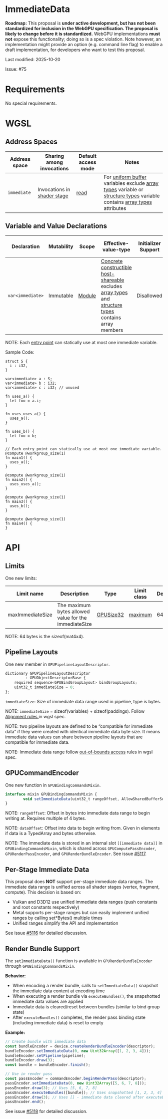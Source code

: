 # ImmediateData

**Roadmap:** This proposal is **under active development, but has not been standardized for inclusion in the WebGPU specification. The proposal is likely to change before it is standardized.** WebGPU implementations **must not** expose this functionality; doing so is a spec violation. Note however, an implementation might provide an option (e.g. command line flag) to enable a draft implementation, for developers who want to test this proposal.

Last modified: 2025-10-20

Issue: #75

# Requirements

No special requirements.

# WGSL


## Address Spaces

| Address space | Sharing among invocations | Default access mode | Notes |
| --- | --- | --- | --- |
| `immediate` | Invocations in [shader stage](https://www.w3.org/TR/WGSL/#shader-stages) | [read](https://www.w3.org/TR/WGSL/#access-read) | For [uniform buffer](https://www.w3.org/TR/WGSL/#uniform-buffer) variables exclude [array types](https://www.w3.org/TR/WGSL/#array-types) variable or [structure types](https://www.w3.org/TR/WGSL/#struct-types) variable contains [array types](https://www.w3.org/TR/WGSL/#array-types) attributes |


## Variable and Value Declarations

| Declaration | Mutability | Scope | Effective-value-type | Initializer Support | Initializer Expression | Part of Resource Interface |
| --- | --- | --- | --- | --- | --- | --- |
| `var<immediate>` | Immutable | [Module](https://www.w3.org/TR/WGSL/#module-scope) | [Concrete](https://www.w3.org/TR/WGSL/#type-concrete) [constructible](https://www.w3.org/TR/WGSL/#constructible) [host-shareable](https://www.w3.org/TR/WGSL/#host-shareable) excludes [array types](https://www.w3.org/TR/WGSL/#array-types) and [structure types](https://www.w3.org/TR/WGSL/#struct-types) contains array members | Disallowed	| | Yes. [uniform buffer](https://www.w3.org/TR/WGSL/#uniform-buffer) |

NOTE: Each [entry point](https://www.w3.org/TR/WGSL/#entry-point) can statically use at most one immediate variable.

Sample Code:
```
struct S {
  i : i32,
}

var<immediate> a : S;
var<immediate> b : i32;
var<immediate> c : i32; // unused

fn uses_a() {
  let foo = a.i;
}

fn uses_uses_a() {
  uses_a();
}

fn uses_b() {
  let foo = b;
}

// Each entry point can statically use at most one immediate variable.
@compute @workgroup_size(1)
fn main1() {
  uses_a();
}

@compute @workgroup_size(1)
fn main2() {
  uses_uses_a();
}

@compute @workgroup_size(1)
fn main3() {
  uses_b();
}

@compute @workgroup_size(1)
fn main4() {
}
```

# API

## Limits

One new limits:

| Limit name | Description | Type | Limit class | Default |
| --- | --- | --- | --- | --- |
| maxImmediateSize | The maximum bytes allowed value for the immediateSize | [GPUSize32](https://www.w3.org/TR/webgpu/#typedefdef-gpusize32) | [maximum](https://www.w3.org/TR/webgpu/#limit-class-maximum) | 64 |

NOTE: 64 bytes is the sizeof(mat4x4).

## Pipeline Layouts
One new member in `GPUPipelineLayoutDescriptor`.

```javascript
dictionary GPUPipelineLayoutDescriptor
         : GPUObjectDescriptorBase {
    required sequence<GPUBindGroupLayout> bindGroupLayouts;
    uint32_t immediateSize = 0;
};
```
`immediateSize`: Size of immediate data range used in pipeline, type is bytes.

NOTE: `immediateSize` = sizeof(variables) + sizeof(paddings). Follow [ Alignment rules ](https://www.w3.org/TR/WGSL/#alignment-and-size) in wgsl spec.

NOTE: two pipeline layouts are defined to be “compatible for immediate data” if they were created with identical immediate data byte size. It means immediate data values can share between pipeline layouts that are compatible for immediate data.

NOTE: Immediate data range follow [out-of-bounds access](https://www.w3.org/TR/WGSL/#out-of-bounds-access) rules in wgsl spec.

## GPUCommandEncoder

One new function in `GPUBindingCommandsMixin`.

```javascript
interface mixin GPUBindingCommandsMixin {
        void setImmediateData(uint32_t rangeOffset, AllowSharedBufferSource data, optional dataOffset, optional size);
}
```

NOTE: `rangeOffset`: Offset in bytes into immediate data range to begin writing at. Requires multiple of 4 bytes.

NOTE: `dataOffset`: Offset into data to begin writing from. Given in elements if data is a TypedArray and bytes otherwise.

NOTE: The immediate data is stored in an internal slot `[[immediate data]]` in `GPUBindingCommandsMixin`, which is shared across `GPUComputePassEncoder`, `GPURenderPassEncoder`, and `GPURenderBundleEncoder`. See issue [#5117](https://github.com/gpuweb/gpuweb/issues/5117).

## Per-Stage Immediate Data

This proposal does **NOT** support per-stage immediate data ranges. The immediate data range is unified across all shader stages (vertex, fragment, compute). This decision is based on:

- Vulkan and D3D12 use unified immediate data ranges (push constants and root constants respectively)
- Metal supports per-stage ranges but can easily implement unified ranges by calling set*Bytes() multiple times
- Unified ranges simplify the API and implementation

See issue [#5116](https://github.com/gpuweb/gpuweb/issues/5116) for detailed discussion.

## Render Bundle Support

The `setImmediateData()` function is available in `GPURenderBundleEncoder` through `GPUBindingCommandsMixin`.

**Behavior:**
- When encoding a render bundle, calls to `setImmediateData()` snapshot the immediate data content at encoding time
- When executing a render bundle via `executeBundles()`, the snapshotted immediate data values are applied
- Immediate data is cleared/reset between bundles (similar to bind group state)
- After `executeBundles()` completes, the render pass binding state (including immediate data) is reset to empty

**Example:**
```javascript
// Create bundle with immediate data
const bundleEncoder = device.createRenderBundleEncoder(descriptor);
bundleEncoder.setImmediateData(0, new Uint32Array([1, 2, 3, 4]));
bundleEncoder.setPipeline(pipeline);
bundleEncoder.draw(3);
const bundle = bundleEncoder.finish();

// Use in render pass
const passEncoder = commandEncoder.beginRenderPass(descriptor);
passEncoder.setImmediateData(0, new Uint32Array([5, 6, 7, 8]));
passEncoder.draw(3); // Uses [5, 6, 7, 8]
passEncoder.executeBundles([bundle]); // Uses snapshotted [1, 2, 3, 4]
passEncoder.draw(3); // Uses [] - immediate data cleared after executeBundles
passEncoder.end();
```

See issue [#5118](https://github.com/gpuweb/gpuweb/issues/5118) for detailed discussion.
